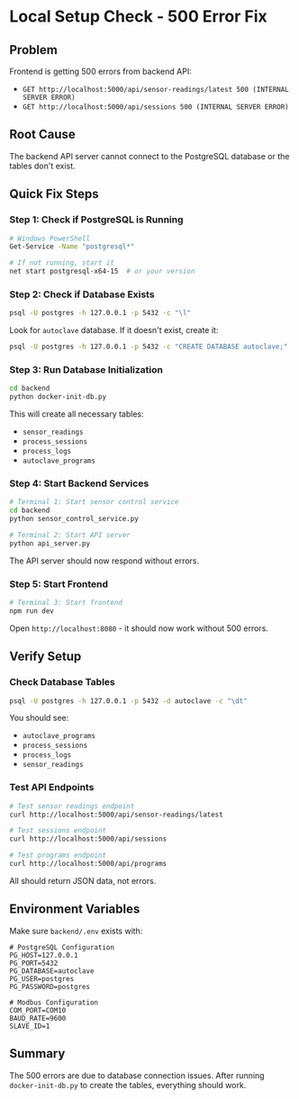 # Local Setup Check - 500 Error Fix

## Problem
Frontend is getting 500 errors from backend API:
- `GET http://localhost:5000/api/sensor-readings/latest 500 (INTERNAL SERVER ERROR)`
- `GET http://localhost:5000/api/sessions 500 (INTERNAL SERVER ERROR)`

## Root Cause
The backend API server cannot connect to the PostgreSQL database or the tables don't exist.

## Quick Fix Steps

### Step 1: Check if PostgreSQL is Running
```bash
# Windows PowerShell
Get-Service -Name "postgresql*"

# If not running, start it
net start postgresql-x64-15  # or your version
```

### Step 2: Check if Database Exists
```bash
psql -U postgres -h 127.0.0.1 -p 5432 -c "\l"
```

Look for `autoclave` database. If it doesn't exist, create it:
```bash
psql -U postgres -h 127.0.0.1 -p 5432 -c "CREATE DATABASE autoclave;"
```

### Step 3: Run Database Initialization
```bash
cd backend
python docker-init-db.py
```

This will create all necessary tables:
- `sensor_readings`
- `process_sessions`
- `process_logs`
- `autoclave_programs`

### Step 4: Start Backend Services
```bash
# Terminal 1: Start sensor control service
cd backend
python sensor_control_service.py

# Terminal 2: Start API server
python api_server.py
```

The API server should now respond without errors.

### Step 5: Start Frontend
```bash
# Terminal 3: Start frontend
npm run dev
```

Open `http://localhost:8080` - it should now work without 500 errors.

## Verify Setup

### Check Database Tables
```bash
psql -U postgres -h 127.0.0.1 -p 5432 -d autoclave -c "\dt"
```

You should see:
- `autoclave_programs`
- `process_sessions`
- `process_logs`
- `sensor_readings`

### Test API Endpoints
```bash
# Test sensor readings endpoint
curl http://localhost:5000/api/sensor-readings/latest

# Test sessions endpoint
curl http://localhost:5000/api/sessions

# Test programs endpoint
curl http://localhost:5000/api/programs
```

All should return JSON data, not errors.

## Environment Variables

Make sure `backend/.env` exists with:
```env
# PostgreSQL Configuration
PG_HOST=127.0.0.1
PG_PORT=5432
PG_DATABASE=autoclave
PG_USER=postgres
PG_PASSWORD=postgres

# Modbus Configuration
COM_PORT=COM10
BAUD_RATE=9600
SLAVE_ID=1
```

## Summary
The 500 errors are due to database connection issues. After running `docker-init-db.py` to create the tables, everything should work.

